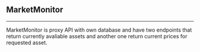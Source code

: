 ## MarketMonitor
____

MarketMonitor is proxy API with own database and have two endpoints that return currently avaliable assets and another one return current prices for requested asset.
